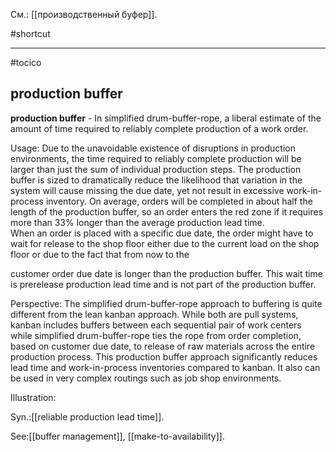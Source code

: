 См.: [[производственный буфер]].

#shortcut




<hr/>

#tocico

## production buffer

<b>production buffer</b> - In simplified drum-buffer-rope, a liberal estimate of the amount of time required to reliably complete production of a work order.



Usage: Due to the unavoidable existence of disruptions in production environments, the time required to reliably complete production will be larger than just the sum of individual production steps.  The production buffer is sized to dramatically reduce the likelihood that variation in the system will cause missing the due date, yet not result in excessive work-in-process inventory.  On average, orders will be completed in about half the length of the production buffer, so an order enters the red zone if it requires more than 33% longer than the average production lead time.  
When an order is placed with a specific due date, the order might have to wait for release to the 
shop floor either due to the current load on the shop floor or due to the fact that from now to the 


customer order due date is longer than the production buffer. This wait time is prerelease production lead time and is not part of the production buffer. 

Perspective: The simplified drum-buffer-rope approach to buffering is quite different from the lean kanban approach.  While both are pull systems, kanban includes buffers between each sequential pair of work centers while simplified drum-buffer-rope ties the rope from order completion, based on customer due date, to release of raw materials across the entire production process.  This production buffer approach significantly reduces lead time and work-in-process inventories compared to kanban. It also can be used in very complex routings such as job shop environments.


Illustration: 
 

Syn.:[[reliable production lead time]].



See:[[buffer management]], [[make-to-availability]].
